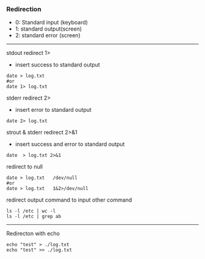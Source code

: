 
### Redirection
- 0: Standard input (keyboard)
- 1: standard output(screen)
- 2: standard error (screen)
---------------------------------------------------
stdout redirect 1>
- insert success to standard output
```
date > log.txt    
#or
date 1> log.txt   
```

stderr redirect 2>
-  insert error to standard output
```
date 2> log.txt  
```

strout & stderr redirect 2>&1 
- insert success and error to standard output
```
date  > log.txt 2>&1  
```

redirect to null
```
date > log.txt   /dev/null
#or
date > log.txt   1&2>/dev/null
```

redirect output command to input other command
```
ls -l /etc | wc -l
ls -l /etc | grep ab
```
----------------------------------------------------
Redirecton with echo 
```
echo "test" > ./log.txt
echo "test" >> ./log.txt
```

